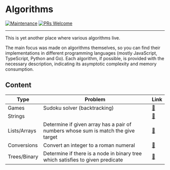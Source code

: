 # Algorithms

[![Maintenance](https://img.shields.io/maintenance/yes/2023.svg?style=flat)]()
[![PRs Welcome](https://img.shields.io/badge/PRs-welcome-blue.svg?style=flat)]()

---

This is yet another place where various algorithms live.

The main focus was made on algorithms themselves, so you can find their implementations in different programming languages (mostly JavaScript, TypeScript, Python and Go). Each algorithm, if possible, is provided with the necessary description, indicating its asymptotic complexity and memory consumption.

## Content

| Type         | Problem                                                                           | Link                                        |
|--------------|-----------------------------------------------------------------------------------|---------------------------------------------|
| Games        | Sudoku solver (backtracking)                                                      | [🔗](./games/sudoku-solver.py)              |
| Strings      |                                                                                   | [🔗]()                                      |
| Lists/Arrays | Determine if given array has a pair of numbers whose sum is match the give target | [🔗](./lists/arrays/has-pair-sum-equal-n.js)|
| Conversions  | Convert an integer to a roman numeral                                             | [🔗](./conversions/integer-to-roman.ts)     |
| Trees/Binary | Determine if there is a node in binary tree which satisfies to given predicate    | [🔗](./trees/binary/search.py)              |